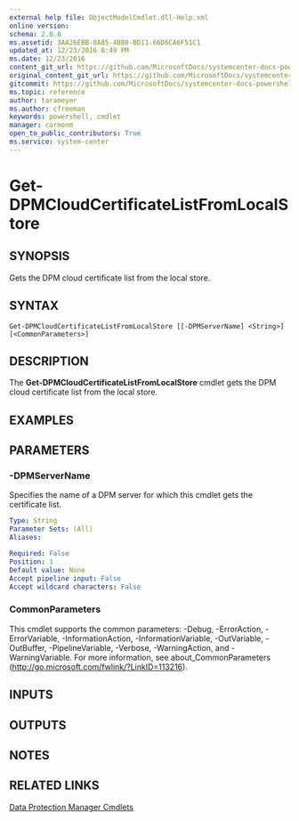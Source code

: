 ```yaml
---
external help file: ObjectModelCmdlet.dll-Help.xml
online version: 
schema: 2.0.0
ms.assetid: 3AA26EBB-8A85-4BB0-BD11-66D6CA6F51C1
updated_at: 12/23/2016 8:49 PM
ms.date: 12/23/2016
content_git_url: https://github.com/MicrosoftDocs/systemcenter-docs-powershell/blob/master/systemcenter-cmdlets/SystemCenter2016/DataProtectionManager/vlatest/Get-DPMCloudCertificateListFromLocalStore.md
original_content_git_url: https://github.com/MicrosoftDocs/systemcenter-docs-powershell/blob/master/systemcenter-cmdlets/SystemCenter2016/DataProtectionManager/vlatest/Get-DPMCloudCertificateListFromLocalStore.md
gitcommit: https://github.com/MicrosoftDocs/systemcenter-docs-powershell/blob/9548fb95a3c4060e9bbb3fa5f39ca1ed43a4f218/systemcenter-cmdlets/SystemCenter2016/DataProtectionManager/vlatest/Get-DPMCloudCertificateListFromLocalStore.md
ms.topic: reference
author: tarameyer
ms.author: cfreeman
keywords: powershell, cmdlet
manager: carmonm
open_to_public_contributors: True
ms.service: system-center
---
```


# Get-DPMCloudCertificateListFromLocalStore

## SYNOPSIS
Gets the DPM cloud certificate list from the local store.

## SYNTAX

```
Get-DPMCloudCertificateListFromLocalStore [[-DPMServerName] <String>] [<CommonParameters>]
```

## DESCRIPTION
The **Get-DPMCloudCertificateListFromLocalStore** cmdlet gets the DPM cloud certificate list from the local store.

## EXAMPLES

## PARAMETERS

### -DPMServerName
Specifies the name of a DPM server for which this cmdlet gets the certificate list.

```yaml
Type: String
Parameter Sets: (All)
Aliases: 

Required: False
Position: 1
Default value: None
Accept pipeline input: False
Accept wildcard characters: False
```

### CommonParameters
This cmdlet supports the common parameters: -Debug, -ErrorAction, -ErrorVariable, -InformationAction, -InformationVariable, -OutVariable, -OutBuffer, -PipelineVariable, -Verbose, -WarningAction, and -WarningVariable. For more information, see about_CommonParameters (http://go.microsoft.com/fwlink/?LinkID=113216).

## INPUTS

## OUTPUTS

## NOTES

## RELATED LINKS

[Data Protection Manager Cmdlets](xref:SystemCenter2016/DataProtectionManager/vlatest/DataProtectionManager.md)
